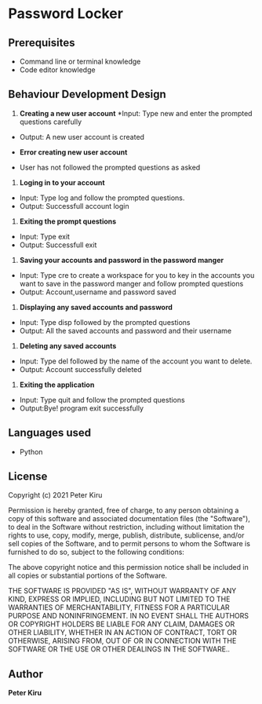 # Password Locker

## Prerequisites
* Command line or terminal knowledge
* Code editor knowledge

## Behaviour Development Design
1. **Creating a new user account**
*Input: Type new and enter the prompted questions carefully
* Output: A new user account is created
+ **Error creating new user account**
* User has not followed the prompted questions as asked

1. **Loging in to your account**
* Input: Type log and follow the prompted questions.
* Output: Successfull account login

1. **Exiting the prompt questions**
* Input: Type exit
* Output: Successfull exit

1. **Saving your accounts and password in the password manger**
* Input: Type cre to create a workspace for you to key in the accounts you want to save in the password manger and follow prompted questions
* Output: Account,username and password saved

1. **Displaying any saved accounts and password**
* Input: Type disp followed by the prompted questions
* Output: All the saved accounts and password and their username

1. **Deleting any saved accounts**
* Input: Type del followed by the name of the account you want to delete.
* Output: Account successfully deleted

1. **Exiting the application**
* Input: Type quit and follow the prompted questions
* Output:Bye! program exit successfully

## Languages used
* Python

## License
Copyright (c) 2021 Peter Kiru

Permission is hereby granted, free of charge, to any person obtaining
a copy of this software and associated documentation files (the
"Software"), to deal in the Software without restriction, including
without limitation the rights to use, copy, modify, merge, publish,
distribute, sublicense, and/or sell copies of the Software, and to
permit persons to whom the Software is furnished to do so, subject to
the following conditions:

The above copyright notice and this permission notice shall be
included in all copies or substantial portions of the Software.

THE SOFTWARE IS PROVIDED "AS IS", WITHOUT WARRANTY OF ANY KIND,
EXPRESS OR IMPLIED, INCLUDING BUT NOT LIMITED TO THE WARRANTIES OF
MERCHANTABILITY, FITNESS FOR A PARTICULAR PURPOSE AND
NONINFRINGEMENT. IN NO EVENT SHALL THE AUTHORS OR COPYRIGHT HOLDERS BE
LIABLE FOR ANY CLAIM, DAMAGES OR OTHER LIABILITY, WHETHER IN AN ACTION
OF CONTRACT, TORT OR OTHERWISE, ARISING FROM, OUT OF OR IN CONNECTION
WITH THE SOFTWARE OR THE USE OR OTHER DEALINGS IN THE SOFTWARE..

## Author
**Peter Kiru**
